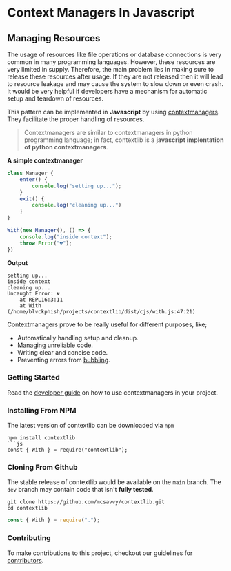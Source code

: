 Context Managers In Javascript
==============================

Managing Resources
------------------
The usage of resources like file operations or database connections is very common in many programming languages. However, these resources are very limited in supply. Therefore, the main problem lies in making sure to release these resources after usage. If they are not released then it will lead to resource leakage and may cause the system to slow down or even crash. It would be very helpful if developers have a mechanism for automatic setup and teardown of resources.

This pattern can be implemented in **Javascript** by using [contextmanagers](glossary.md/#contextmanagers). They facilitate the proper handling of resources.
> Contextmanagers are similar to contextmanagers in python programming language; in fact, contextlib is a **javascript implentation of python contextmanagers**.

**A simple contextmanager**

```js
class Manager {
    enter() {
        console.log("setting up...");
    }
    exit() {
        console.log("cleaning up...")
    }
}

With(new Manager(), () => {
    console.log("inside context");
    throw Error("💔");
})
```
**Output**
```
setting up...
inside context
cleaning up...
Uncaught Error: 💔
    at REPL16:3:11
    at With (/home/blvckphish/projects/contextlib/dist/cjs/with.js:47:21)
```

Contextmanagers prove to be really useful for different purposes, like;

- Automatically handling setup and cleanup.
- Managing unreliable code.
- Writing clear and concise code.
- Preventing errors from [bubbling](glossary.md#error-bubbling).

### Getting Started
Read the [developer guide](guide.md) on how to use contextmanagers in your project.

### Installing From NPM
The latest version of contextlib can be downloaded via `npm`
```
npm install contextlib
```js
const { With } = require("contextlib");
```


### Cloning From Github
The stable release of contextlib would be available on the `main` branch. The `dev` branch may contain code that isn't **fully tested**.

```
git clone https://github.com/mcsavvy/contextlib.git
cd contextlib
```

```js
const { With } = require(".");
```

### Contributing
To make contributions to this project, checkout our guidelines for [contributors](/docs/CONTRIBUTING.md).
